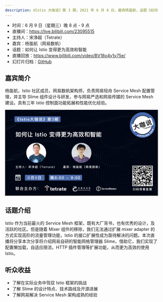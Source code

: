 ```yaml
---
description: 《Istio 大咖说》第 3 期，2021 年 6 月 8 日，嘉宾杨笛航，话题《如何让 Istio 变得更为高效和智能》。
---
```


- 时间：6 月 9 日（星期三）晚 8 点 - 9 点
- 直播间：https://live.bilibili.com/23095515
- 主持人：宋净超（Tetrate）
- 嘉宾：杨笛航（网易数帆）
- 话题：如何让 Istio 变得更为高效和智能
- 直播回放：https://www.bilibili.com/video/BV18o4y1y75e/
- 幻灯片归档：[GitHub](https://github.com/tetratelabs/istio-weekly/blob/main/istio-big-talk/003/istio-big-talk-slide-003.pdf)

## 嘉宾简介

杨笛航，Istio 社区成员，网易数帆架构师，负责网易轻舟 Service Mesh 配置管理，并主导 Slime 组件设计与研发，参与网易严选和网易传媒的 Service Mesh 建设。具有三年 Istio 控制面功能拓展和性能优化经验。

![Istio 大咖说 第三期](ep03.jpg)

## 话题介绍

Istio 作为当前最火的 Service Mesh 框架，既有大厂背书，也有优秀的设计，及活跃的社区。但是随着 Mixer 组件的移除，我们无法通过扩展 mixer adapter 的方式实现高阶的流量管理功能，Istio 的接口扩展性成为亟待解决的问题。本次直播将分享本次分享将介绍网易自研的智能网格管理器 Slime，借助它，我们实现了配置懒加载，自适应限流，HTTP 插件管理等扩展功能，从而更为高效的使用 Istio。

## 听众收益

- 了解在实际业务中驾驭 Istio 框架的挑战
- 了解 Slime 的设计特点、技术路线及开源进展
- 了解网易解决 Service Mesh 架构成熟的经验

